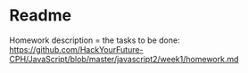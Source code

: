 # Readme  

Homework description = the tasks to be done: 
https://github.com/HackYourFuture-CPH/JavaScript/blob/master/javascript2/week1/homework.md 